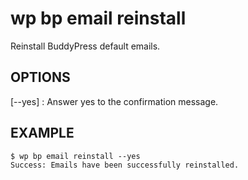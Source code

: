 #	wp bp email reinstall

Reinstall BuddyPress default emails.

## OPTIONS

[--yes]
: Answer yes to the confirmation message.

## EXAMPLE

    $ wp bp email reinstall --yes
    Success: Emails have been successfully reinstalled.
